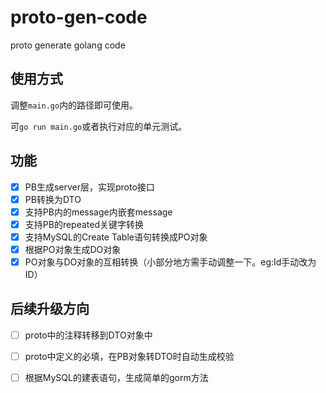 # proto-gen-code
proto generate golang code

## 使用方式
调整`main.go`内的路径即可使用。

可`go run main.go`或者执行对应的单元测试。

## 功能
- [x] PB生成server层，实现proto接口
- [x] PB转换为DTO
- [x] 支持PB内的message内嵌套message
- [x] 支持PB的repeated关键字转换
- [x] 支持MySQL的Create Table语句转换成PO对象
- [x] 根据PO对象生成DO对象
- [x] PO对象与DO对象的互相转换（小部分地方需手动调整一下。eg:Id手动改为ID）
 
## 后续升级方向
- [ ] proto中的注释转移到DTO对象中
- [ ] proto中定义的必填，在PB对象转DTO时自动生成校验
- [ ] 根据MySQL的建表语句，生成简单的gorm方法

